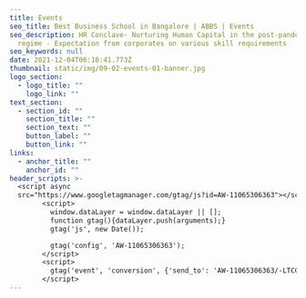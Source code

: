 ```yaml
---
title: Events
seo_title: Best Business School in Bangalore | ABBS | Events
seo_description: HR Conclave- Nurturing Human Capital in the post-pandemic
  regime - Expectation from corporates on various skill requirements
seo_keywords: null
date: 2021-12-04T06:18:41.773Z
thumbnail: static/img/09-02-events-01-banner.jpg
logo_section:
  - logo_title: ""
    logo_link: ""
text_section:
  - section_id: ""
    section_title: ""
    section_text: ""
    button_label: ""
    button_link: ""
links:
  - anchor_title: ""
    anchor_id: ""
header_scripts: >-
  <script async
  src="https://www.googletagmanager.com/gtag/js?id=AW-11065306363"></script>
        <script>
          window.dataLayer = window.dataLayer || [];
          function gtag(){dataLayer.push(arguments);}
          gtag('js', new Date());

          gtag('config', 'AW-11065306363');
        </script>
        <script>
          gtag('event', 'conversion', {'send_to': 'AW-11065306363/-LTCCNTT0YcYEPvZrJwp'});
        </script>
---
```

